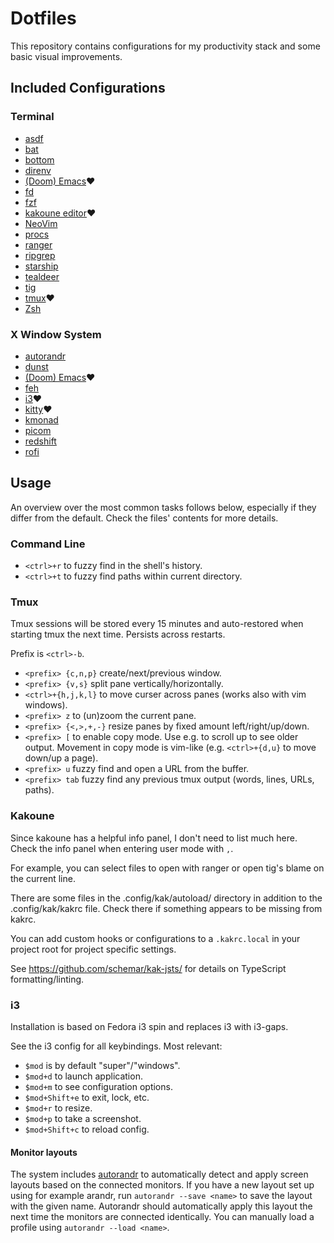 # Dotfiles

This repository contains configurations for my productivity stack and some basic visual improvements.

## Included Configurations

### Terminal

* [asdf](https://github.com/asdf-vm/asdf)
* [bat](https://github.com/sharkdp/bat)
* [bottom](https://github.com/ClementTsang/bottom)
* [direnv](https://github.com/direnv/direnv)
* [(Doom) Emacs](https://github.com/hlissner/doom-emacs)❤️
* [fd](https://github.com/sharkdp/fd)
* [fzf](https://github.com/junegunn/fzf)
* [kakoune editor](https://github.com/mawww/kakoune)❤️
* [NeoVim](https://github.com/neovim/neovim)
* [procs](https://github.com/dalance/procs)
* [ranger](https://github.com/ranger/ranger)
* [ripgrep](https://github.com/BurntSushi/ripgrep)
* [starship](https://github.com/starship/starship)
* [tealdeer](https://github.com/dbrgn/tealdeer)
* [tig](https://github.com/jonas/tig)
* [tmux](https://github.com/tmux/tmux)❤️
* [Zsh](https://www.zsh.org/)

### X Window System

* [autorandr](https://github.com/phillipberndt/autorandr)
* [dunst](https://github.com/dunst-project/dunst)
* [(Doom) Emacs](https://github.com/hlissner/doom-emacs)❤️
* [feh](https://github.com/derf/feh)
* [i3](https://github.com/i3/i3)❤️
* [kitty](https://github.com/kovidgoyal/kitty)❤️
* [kmonad](https://github.com/david-janssen/kmonad)
* [picom](https://github.com/yshui/picom)
* [redshift](https://github.com/jonls/redshift)
* [rofi](https://github.com/davatorium/rofi)

## Usage

An overview over the most common tasks follows below,
especially if they differ from the default.
Check the files' contents for more details.

### Command Line

* `<ctrl>+r` to fuzzy find in the shell's history.
* `<ctrl>+t` to fuzzy find paths within current directory.

### Tmux

Tmux sessions will be stored every 15 minutes and auto-restored when starting tmux the next time.
Persists across restarts.

Prefix is `<ctrl>-b`.

* `<prefix> {c,n,p}` create/next/previous window.
* `<prefix> {v,s}` split pane vertically/horizontally.
* `<ctrl>+{h,j,k,l}` to move curser across panes (works also with vim windows).
* `<prefix> z` to (un)zoom the current pane.
* `<prefix> {<,>,+,-}` resize panes by fixed amount left/right/up/down.
* `<prefix> [` to enable copy mode. Use e.g. to scroll up to see older output.
   Movement in copy mode is vim-like (e.g. `<ctrl>+{d,u}` to move down/up a page).
* `<prefix> u` fuzzy find and open a URL from the buffer.
* `<prefix> tab` fuzzy find any previous tmux output (words, lines, URLs, paths).

### Kakoune

Since kakoune has a helpful info panel, I don't need to list much here.
Check the info panel when entering user mode with `,`.

For example, you can select files to open with ranger or open tig's blame on the current line.

There are some files in the .config/kak/autoload/ directory in addition to the .config/kak/kakrc file.
Check there if something appears to be missing from kakrc.

You can add custom hooks or configurations to a `.kakrc.local` in your project root for project specific settings.

See https://github.com/schemar/kak-jsts/ for details on TypeScript formatting/linting.

### i3

Installation is based on Fedora i3 spin and replaces i3 with i3-gaps.

See the i3 config for all keybindings. Most relevant:

* `$mod` is by default "super"/"windows".
* `$mod+d` to launch application.
* `$mod+m` to see configuration options.
* `$mod+Shift+e` to exit, lock, etc.
* `$mod+r` to resize.
* `$mod+p` to take a screenshot.
* `$mod+Shift+c` to reload config.

#### Monitor layouts

The system includes [autorandr](https://github.com/phillipberndt/autorandr) to automatically detect and apply screen layouts based on the connected monitors.
If you have a new layout set up using for example arandr, run `autorandr --save <name>` to save the layout with the given name.
Autorandr should automatically apply this layout the next time the monitors are connected identically.
You can manually load a profile using `autorandr --load <name>`.
